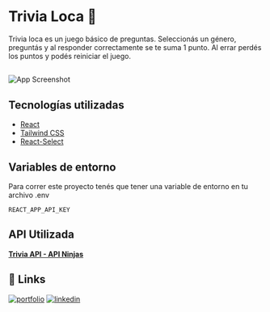 # Trivia Loca 🧠

Trivia loca es un juego básico de preguntas. Seleccionás un género, preguntás y al responder correctamente se te suma 1 punto. Al errar perdés los puntos y podés reiniciar el juego.




## 

![App Screenshot](![image](https://github.com/LeandroCantero/trabajo-final/assets/42678932/17545391-81eb-4656-9254-da1dec1580d5)
)


## Tecnologías utilizadas

- [React](https://es.react.dev/)
- [Tailwind CSS](https://tailwindcss.com/)
- [React-Select](https://react-select.com/home)
## Variables de entorno

Para correr este proyecto tenés que tener una variable de entorno en tu archivo .env

`REACT_APP_API_KEY`


## API Utilizada

**[Trivia API - API Ninjas](https://api-ninjas.com/api/trivia)**


## 🔗 Links
[![portfolio](https://img.shields.io/badge/my_portfolio-000?style=for-the-badge&logo=ko-fi&logoColor=white)](https://canteroleandro.netlify.app/)
[![linkedin](https://img.shields.io/badge/linkedin-0A66C2?style=for-the-badge&logo=linkedin&logoColor=white)](https://www.linkedin.com/in/leandro-cantero/)

